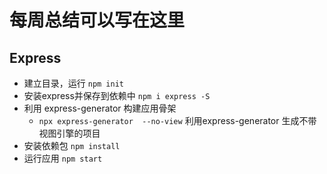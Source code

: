 # 每周总结可以写在这里

## Express

- 建立目录，运行 `npm init`
- 安装express并保存到依赖中 `npm i express -S`
- 利用 express-generator 构建应用骨架 
  - `npx express-generator  --no-view` 利用express-generator 生成不带视图引擎的项目
- 安装依赖包 `npm install`
- 运行应用 `npm start`